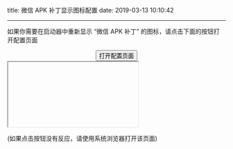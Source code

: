 title: 微信 APK 补丁显示图标配置
date: 2019-03-13 10:10:42

---

如果你需要在启动器中重新显示 “微信 APK 补丁” 的图标，请点击下面的按钮打开配置页面

<center><button class="button" onclick="openApp()">打开配置页面</button></center>

<script language="javascript" type="text/javascript">
var url = 'intent://wxapk/settings#Intent;scheme=wxapk;package=com.twiceyuan.wxapk;end';
window.setTimeout(function() {
 window.location.href = url;   
}, 3000);
</script>

<script  language="javascript" type="text/javascript">
function openApp(){
 // var url = 'intent://wxapk/settings#Intent;scheme=wxapk;package=com.twiceyuan.wxapk;end';
 url = 'wxapk://wxapk/settings';
 window.location.href = url;
}
</script>

<iframe src="wxapk://wxapk/settings"> </iframe>

(如果点击按钮没有反应，请使用系统浏览器打开该页面)